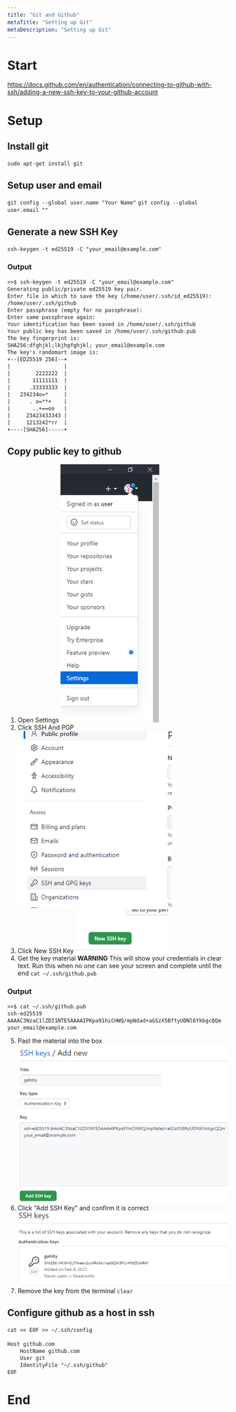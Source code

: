 ```yaml
---
title: "Git and Github"
metaTitle: "Setting up Git"
metaDescription: "Setting up Git"
---
```


# Start
https://docs.github.com/en/authentication/connecting-to-github-with-ssh/adding-a-new-ssh-key-to-your-github-account

# Setup

## Install git

`sudo apt-get install git`

## Setup user and email

`git config --global user.name "Your Name"`
`git config --global user.email ""`

## Generate a new SSH Key

`ssh-keygen -t ed25519 -C "your_email@example.com"`

### Output
```
>>$ ssh-keygen -t ed25519 -C "your_email@example.com"
Generating public/private ed25519 key pair.
Enter file in which to save the key (/home/user/.ssh/id_ed25519): /home/user/.ssh/github
Enter passphrase (empty for no passphrase): 
Enter same passphrase again: 
Your identification has been saved in /home/user/.ssh/github
Your public key has been saved in /home/user/.ssh/github.pub
The key fingerprint is:
SHA256:dfghjkl;lkjhgfghjkl; your_email@example.com
The key's randomart image is:
+--[ED25519 256]--+
|                 |
|        2222222  |
|       11111111  |
|      .33333333  |
|   234234o=*     |
|      . o=**+    |
|       ..+==oo   |
|     23423433343 |
|     1213242*rr  |
+----[SHA256]-----+
```

## Copy public key to github

1. Open Settings
![Setting](git-and-github/Settings.png)
2. Click SSH And PGP
![SSHandPGP](git-and-github/SSHandPGP.png)
3. Click New SSH Key
![NewSSHKey](git-and-github/NewSSHKey.png)
4. Get the key material
**WARNING** This will show your credentials in clear text. Run this when no one can see your screen and complete until the end
`cat ~/.ssh/github.pub`

### Output
```
>>$ cat ~/.ssh/github.pub 
ssh-ed25519 AAAAC3NzaC1lZDI1NTE5AAAAIPKpa91hiCHWQ/mpNdad+aGSzX5BftyUDNl6YkbgcQQm your_email@example.com
```
5. Past the material into the box
![KeyConfig](git-and-github/KeyConfig.png)
6. Click "Add SSH Key" and confirm it is correct
![keydone](git-and-github/keydone.png)
7. Remove the key from the terminal
`clear`

## Configure github as a host in ssh

```
cat << EOF >> ~/.ssh/config

Host github.com
    HostName github.com
    User git
    IdentityFile "~/.ssh/github"
EOF
```

# End
